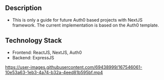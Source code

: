 ## Description
- This is only a guide for future Auth0 based projects with NextJS framework. The current implementation is based on the Auth0 template.

## Technology Stack
- Frontend: ReactJS, NextJS, Auth0
- Backend: ExpressJS

https://user-images.githubusercontent.com/69438999/167546061-10e53a63-1eb3-4a74-b32a-4eed81b595bf.mp4
